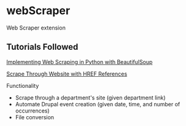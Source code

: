 # webScraper
Web Scraper extension

## Tutorials Followed  

[Implementing Web Scraping in Python with BeautifulSoup](https://www.geeksforgeeks.org/implementing-web-scraping-python-beautiful-soup/)  

[Scrape Through Website with HREF References](https://stackoverflow.com/questions/19429126/scrape-through-website-with-href-references)

Functionality
- Scrape through a department's site (given department link)
- Automate Drupal event creation (given date, time, and number of occurrences)
- File conversion
